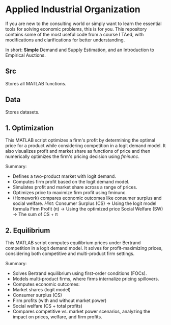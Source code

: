 # Applied Industrial Organization
If you are new to the consulting world or simply want to learn the essential tools for solving economic problems, this is for you. This repository contains some of the most useful code from a course I TAed, with modifications and clarifications for better understanding.  

In short: **Simple** Demand and Supply Estimation, and an Introduction to Empirical Auctions. 

## Src
Stores all MATLAB functions.

## Data
Stores datasets.
  
## 1. Optimization
This MATLAB script optimizes a firm's profit by determining the optimal price for a product while considering competition in a logit demand model. It also visualizes profit and market share as functions of price and then numerically optimizes the firm's pricing decision using _fminunc_.

Summary: 
- Defines a two-product market with logit demand.
- Computes firm profit based on the logit demand model.
- Simulates profit and market share across a range of prices.
- Optimizes price to maximize firm profit using fminunc.
- (Homework) compares economic outcomes like consumer surplus and social welfare.
_Hint:_
Consumer Surplus (CS) → Using the logit model formula
Firm Profit (π) → Using the optimized price
Social Welfare (SW) → The sum of CS + π

## 2. Equilibrium
This MATLAB script computes equilibrium prices under Bertrand competition in a logit demand model. It solves for profit-maximizing prices, considering both competitive and multi-product firm settings.

Summary:
- Solves Bertrand equilibrium using first-order conditions (FOCs).
- Models multi-product firms, where firms internalize pricing spillovers.
- Computes economic outcomes:
- Market shares (logit model)
- Consumer surplus (CS)
- Firm profits (with and without market power)
- Social welfare (CS + total profits)
- Compares competitive vs. market power scenarios, analyzing the impact on prices, welfare, and firm profits.


